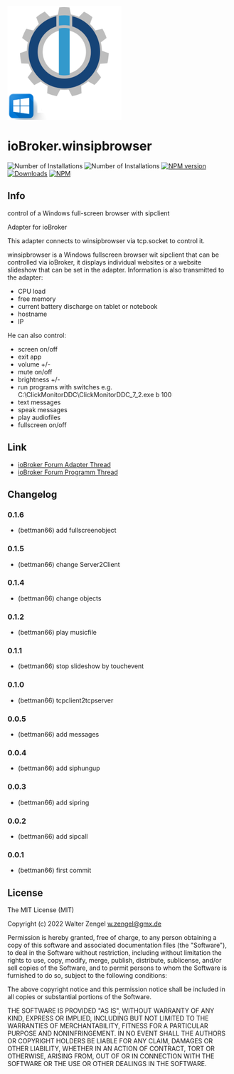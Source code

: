 ![Logo](admin/winsipbrowser.png)
# ioBroker.winsipbrowser

![Number of Installations](http://iobroker.live/badges/winsipbrowser-installed.svg)
![Number of Installations](http://iobroker.live/badges/winsipbrowser-stable.svg)
[![NPM version](http://img.shields.io/npm/v/iobroker.winsipbrowser.svg)](https://www.npmjs.com/package/iobroker.winsipbrowser)
[![Downloads](https://img.shields.io/npm/dm/iobroker.winsipbrowser.svg)](https://www.npmjs.com/package/iobroker.winsipbrowser)
[![NPM](https://nodei.co/npm/iobroker.winsipbrowser.png?downloads=true)](https://nodei.co/npm/iobroker.winsipbrowser/)

## Info
control of a Windows full-screen browser with sipclient

Adapter for ioBroker

This adapter connects to winsipbrowser via tcp.socket to control it.

winsipbrowser is a Windows fullscreen browser wit sipclient that can be controlled via ioBroker, it displays individual websites or a website slideshow that can be set in the adapter. Information is also transmitted to the adapter:
+ CPU load
+ free memory
+ current battery discharge on tablet or notebook
+ hostname
+ IP

He can also control:
+ screen on/off
+ exit app
+ volume +/-
+ mute on/off
+ brightness +/-
+ run programs with switches e.g. C:\ClickMonitorDDC\ClickMonitorDDC_7_2.exe b 100
+ text messages
+ speak messages
+ play audiofiles
+ fullscreen on/off

## Link
* [ioBroker Forum Adapter Thread](https://forum.iobroker.net/topic/53162/neuer-adapter-winsipbrowser-f%C3%BCr-windows)
* [ioBroker Forum Programm Thread](https://forum.iobroker.net/topic/53032/sprechanlagen-innenstation-browser-mit-sip-client?_=1646732403727)

## Changelog
### 0.1.6
* (bettman66) add fullscreenobject

### 0.1.5
* (bettman66) change Server2Client

### 0.1.4
* (bettman66) change objects

### 0.1.2
* (bettman66) play musicfile

### 0.1.1
* (bettman66) stop slideshow by touchevent

### 0.1.0
* (bettman66) tcpclient2tcpserver

### 0.0.5
* (bettman66) add messages

### 0.0.4
* (bettman66) add siphungup

### 0.0.3
* (bettman66) add sipring

### 0.0.2
* (bettman66) add sipcall

### 0.0.1
* (bettman66) first commit

## License
The MIT License (MIT)

Copyright (c) 2022 Walter Zengel <w.zengel@gmx.de>

Permission is hereby granted, free of charge, to any person obtaining a copy
of this software and associated documentation files (the "Software"), to deal
in the Software without restriction, including without limitation the rights
to use, copy, modify, merge, publish, distribute, sublicense, and/or sell
copies of the Software, and to permit persons to whom the Software is
furnished to do so, subject to the following conditions:

The above copyright notice and this permission notice shall be included in
all copies or substantial portions of the Software.

THE SOFTWARE IS PROVIDED "AS IS", WITHOUT WARRANTY OF ANY KIND, EXPRESS OR
IMPLIED, INCLUDING BUT NOT LIMITED TO THE WARRANTIES OF MERCHANTABILITY,
FITNESS FOR A PARTICULAR PURPOSE AND NONINFRINGEMENT. IN NO EVENT SHALL THE
AUTHORS OR COPYRIGHT HOLDERS BE LIABLE FOR ANY CLAIM, DAMAGES OR OTHER
LIABILITY, WHETHER IN AN ACTION OF CONTRACT, TORT OR OTHERWISE, ARISING FROM,
OUT OF OR IN CONNECTION WITH THE SOFTWARE OR THE USE OR OTHER DEALINGS IN
THE SOFTWARE.
